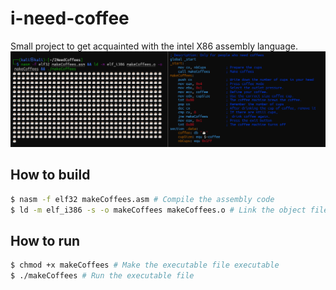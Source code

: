 # i-need-coffee
Small project to get acquainted with the intel X86 assembly language.
![i-need-coffee](https://raw.githubusercontent.com/GuillaumeMCK/i-need-coffee/main/img/capture.png)
## How to build
```bash
$ nasm -f elf32 makeCoffees.asm # Compile the assembly code
$ ld -m elf_i386 -s -o makeCoffees makeCoffees.o # Link the object file
```
## How to run
```bash
$ chmod +x makeCoffees # Make the executable file executable
$ ./makeCoffees # Run the executable file
```
